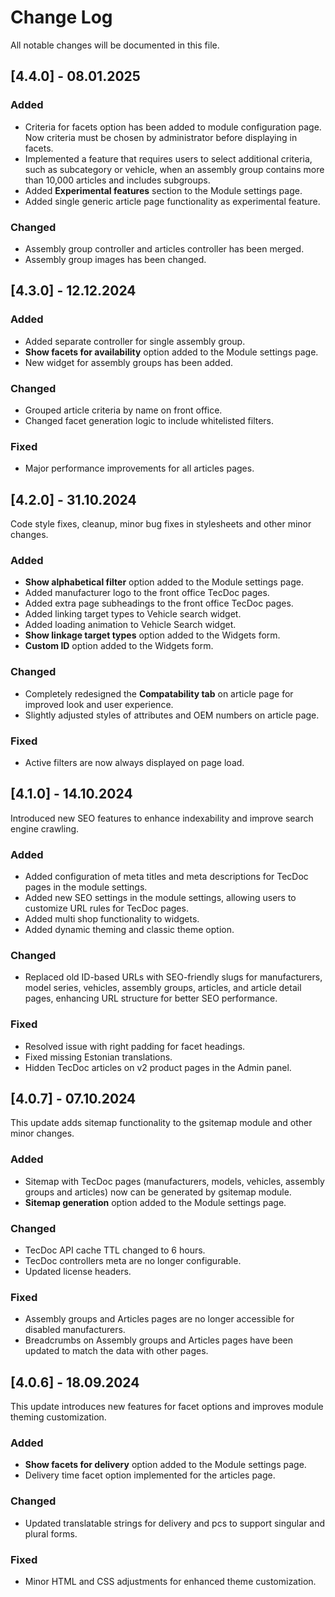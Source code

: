# Change Log

All notable changes will be documented in this file.

## [4.4.0] - 08.01.2025
### Added
- Criteria for facets option has been added to module configuration page. Now criteria must be chosen by administrator before displaying in facets. 
- Implemented a feature that requires users to select additional criteria, such as subcategory or vehicle, when an assembly group contains more than 10,000 articles and includes subgroups.
- Added **Experimental features** section to the Module settings page.
- Added single generic article page functionality as experimental feature.

### Changed
- Assembly group controller and articles controller has been merged.
- Assembly group images has been changed.

## [4.3.0] - 12.12.2024

### Added
- Added separate controller for single assembly group.
- **Show facets for availability** option added to the Module settings page.
- New widget for assembly groups has been added.

### Changed
- Grouped article criteria by name on front office.
- Changed facet generation logic to include whitelisted filters.

### Fixed
- Major performance improvements for all articles pages.

## [4.2.0] - 31.10.2024
Code style fixes, cleanup, minor bug fixes in stylesheets and other minor changes.

### Added
- **Show alphabetical filter** option added to the Module settings page.
- Added manufacturer logo to the front office TecDoc pages.
- Added extra page subheadings to the front office TecDoc pages.
- Added linking target types to Vehicle search widget.
- Added loading animation to Vehicle Search widget.
- **Show linkage target types** option added to the Widgets form.
- **Custom ID** option added to the Widgets form.

### Changed
- Completely redesigned the **Compatability tab** on article page for improved look and user experience.
- Slightly adjusted styles of attributes and OEM numbers on article page.

### Fixed
- Active filters are now always displayed on page load.

## [4.1.0] - 14.10.2024

Introduced new SEO features to enhance indexability and improve search engine crawling.

### Added
- Added configuration of meta titles and meta descriptions for TecDoc pages in the module settings.
- Added new SEO settings in the module settings, allowing users to customize URL rules for TecDoc pages.
- Added multi shop functionality to widgets.
- Added dynamic theming and classic theme option.

### Changed

- Replaced old ID-based URLs with SEO-friendly slugs for manufacturers, model series, vehicles, assembly groups, articles, and article detail pages, enhancing URL structure for better SEO performance.

### Fixed

- Resolved issue with right padding for facet headings.
- Fixed missing Estonian translations.
- Hidden TecDoc articles on v2 product pages in the Admin panel.

## [4.0.7] - 07.10.2024

This update adds sitemap functionality to the gsitemap module and other minor changes.

### Added

- Sitemap with TecDoc pages (manufacturers, models, vehicles, assembly groups and articles) now can be generated by gsitemap module.
- **Sitemap generation** option added to the Module settings page.

### Changed

- TecDoc API cache TTL changed to 6 hours.
- TecDoc controllers meta are no longer configurable.
- Updated license headers.

### Fixed

- Assembly groups and Articles pages are no longer accessible for disabled manufacturers.
- Breadcrumbs on Assembly groups and Articles pages have been updated to match the data with other pages.

## [4.0.6] - 18.09.2024

This update introduces new features for facet options and improves module theming customization.

### Added

- **Show facets for delivery** option added to the Module settings page.
- Delivery time facet option implemented for the articles page.

### Changed

- Updated translatable strings for delivery and pcs to support singular and plural forms.

### Fixed

- Minor HTML and CSS adjustments for enhanced theme customization.
